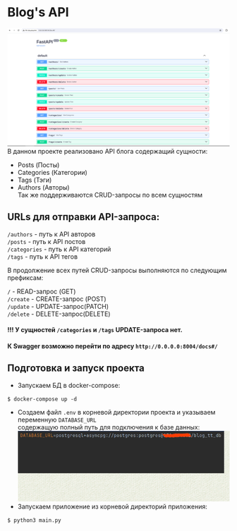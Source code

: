# Blog's API  
![Screenshot](https://github.com/valhallajazzy/blog_tt_fastapi/blob/main/pic/blog_main.png)
В данном проекте реализовано API блога содержащий сущности:  
* Posts (Посты)  
* Categories (Категории)  
* Tags (Тэги)  
* Authors (Авторы)  
Так же поддерживаются CRUD-запросы по всем сущностям  

## URLs для отправки API-запроса:  
`/authors` - путь к API авторов  
`/posts` - путь к API постов  
`/categories` - путь к API категорий  
`/tags` - путь к API тегов  

В продолжение всех путей CRUD-запросы выполняются по следующим префиксам:  

`/` - READ-запрос (GET)  
`/create` - CREATE-запрос (POST)  
`/update` - UPDATE-запрос(PATCH)  
`/delete` - DELETE-запрос(DELETE)  

#### !!! У сущностей `/categories` и `/tags` UPDATE-запроса нет.  
#### К Swagger возможно перейти по адресу `http://0.0.0.0:8004/docs#/`  

## Подготовка и запуск проекта
* Запускаем БД в docker-compose:  
```console
$ docker-compose up -d
```
* Создаем файл `.env` в корневой директории проекта и указываем переменную `DATABASE_URL`  
содержащую полный путь для подключения к базе данных:  
![Screenshot](https://github.com/valhallajazzy/blog_tt_fastapi/blob/main/pic/url_blog.png)
* Запускаем приложение из корневой директорий приложения:  
```console
$ python3 main.py
```

